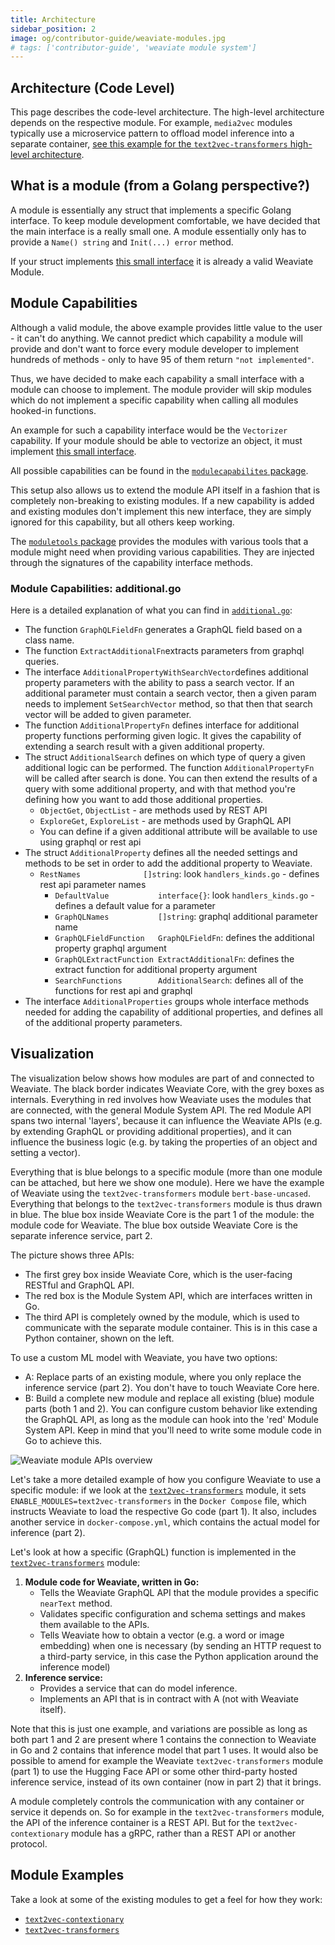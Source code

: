 ```yaml
---
title: Architecture
sidebar_position: 2
image: og/contributor-guide/weaviate-modules.jpg
# tags: ['contributor-guide', 'weaviate module system']
---
```


## Architecture (Code Level)

This page describes the code-level architecture. The high-level architecture
depends on the respective module. For example, `media2vec` modules typically
use a microservice pattern to offload model inference into a separate
container, [see this example for the `text2vec-transformers` high-level
architecture](./overview.md#high-level-architecture).

## What is a module (from a Golang perspective?)

A module is essentially any struct that implements a specific Golang interface.
To keep module development comfortable, we have decided that the main interface
is a really small one. A module essentially only has to provide a `Name()
string` and `Init(...) error` method.

If your struct implements [this small
interface](https://github.com/weaviate/weaviate/blob/master/entities/modulecapabilities/module.go)
it is already a valid Weaviate Module.

## Module Capabilities

Although a valid module, the above example provides little value to the user -
it can't do anything. We cannot predict which capability a module will provide
and don't want to force every module developer to implement hundreds of methods -
only to have 95 of them return `"not implemented"`.

Thus, we have decided to make each capability a small interface with a module
can choose to implement. The module provider will skip modules which do not
implement a specific capability when calling all modules hooked-in functions.

An example for such a capability interface would be the `Vectorizer`
capability. If your module should be able to vectorize an object, it must
implement [this small
interface](https://github.com/weaviate/weaviate/blob/master/entities/modulecapabilities/vectorizer.go).

All possible capabilities can be found in the [`modulecapabilites`
package](https://github.com/weaviate/weaviate/tree/master/entities/modulecapabilities).

This setup also allows us to extend the module API itself in a fashion that is
completely non-breaking to existing modules. If a new capability is added and
existing modules don't implement this new interface, they are simply ignored
for this capability, but all others keep working.

The [`moduletools`
package](https://github.com/weaviate/weaviate/tree/master/entities/moduletools)
provides the modules with various tools that a module might need when providing
various capabilities. They are injected through the signatures of the
capability interface methods.


### Module Capabilities: additional.go

Here is a detailed explanation of what you can find in [`additional.go`](https://github.com/weaviate/weaviate/blob/master/entities/modulecapabilities/additional.go):
* The function `GraphQLFieldFn` generates a GraphQL field based on a class name.
* The function `ExtractAdditionalFn`extracts parameters from graphql queries.
* The interface `AdditionalPropertyWithSearchVector`defines additional property parameters with the ability to pass a search vector. If an additional parameter must contain a search vector, then a given param needs to implement `SetSearchVector` method, so that then that search vector will be added to given parameter.
* The function `AdditionalPropertyFn` defines interface for additional property functions performing given logic. It gives the capability of extending a search result with a given additional property.
* The struct `AdditionalSearch` defines on which type of query a given additional logic can be performed. The function `AdditionalPropertyFn` will be called after search is done. You can then extend the results of a query with some additional property, and with that method you're defining how you want to add those additional properties.
    * `ObjectGet`, `ObjectList` - are methods used by REST API
    * `ExploreGet`, `ExploreList` - are methods used by GraphQL API
    * You can define if a given additional attribute will be available to use using graphql or rest api
* The struct `AdditionalProperty` defines all the needed settings and methods to be set in order to add the additional property to Weaviate.
  * `RestNames              []string`: look `handlers_kinds.go` - defines rest api parameter names
	* `DefaultValue           interface{}`: look `handlers_kinds.go` - defines a default value for a parameter
	* `GraphQLNames           []string`: graphql additional parameter name
	* `GraphQLFieldFunction   GraphQLFieldFn`: defines the additional property graphql argument
	* `GraphQLExtractFunction ExtractAdditionalFn`: defines the extract function for additional property argument
	* `SearchFunctions        AdditionalSearch`: defines all of the functions for rest api and graphql
* The interface `AdditionalProperties` groups whole interface methods needed for adding the capability of additional properties, and defines all of the additional property parameters.


## Visualization

The visualization below shows how modules are part of and connected to Weaviate. The black border indicates Weaviate Core, with the grey boxes as internals. Everything in red involves how Weaviate uses the modules that are connected, with the general Module System API. The red Module API spans two internal 'layers', because it can influence the Weaviate APIs (e.g. by extending GraphQL or providing additional properties), and it can influence the business logic (e.g. by taking the properties of an object and setting a vector).

Everything that is blue belongs to a specific module (more than one module can be attached, but here we show one module). Here we have the example of Weaviate using the `text2vec-transformers` module `bert-base-uncased`. Everything that belongs to the `text2vec-transformers` module is thus drawn in blue. The blue box inside Weaviate Core is the part 1 of the module: the module code for Weaviate. The blue box outside Weaviate Core is the separate inference service, part 2.

The picture shows three APIs:
* The first grey box inside Weaviate Core, which is the user-facing RESTful and GraphQL API.
* The red box is the Module System API, which are interfaces written in Go.
* The third API is completely owned by the module, which is used to communicate with the separate module container. This is in this case a Python container, shown on the left.

To use a custom ML model with Weaviate, you have two options:
* A: Replace parts of an existing module, where you only replace the inference service (part 2). You don't have to touch Weaviate Core here.
* B: Build a complete new module and replace all existing (blue) module parts (both 1 and 2). You can configure custom behavior like extending the GraphQL API, as long as the module can hook into the 'red' Module System API. Keep in mind that you'll need to write some module code in Go to achieve this.

![Weaviate module APIs overview](/img/contributor-guide/weaviate-modules/weaviate-module-apis.svg "Weaviate module APIs overview")

Let's take a more detailed example of how you configure Weaviate to use a specific module: if we look at the [`text2vec-transformers`](/developers/weaviate/modules/retriever-vectorizer-modules/text2vec-transformers.md) module, it sets `ENABLE_MODULES=text2vec-transformers` in the `Docker Compose` file, which instructs Weaviate to load the respective Go code (part 1). It also, includes another service in `docker-compose.yml`, which contains the actual model for inference (part 2).

Let's look at how a specific (GraphQL) function is implemented in the [`text2vec-transformers`](/developers/weaviate/modules/retriever-vectorizer-modules/text2vec-transformers.md) module:

1. **Module code for Weaviate, written in Go:**
   * Tells the Weaviate GraphQL API that the module provides a specific `nearText` method.
   * Validates specific configuration and schema settings and makes them available to the APIs.
   * Tells Weaviate how to obtain a vector (e.g. a word or image embedding) when one is necessary (by sending an HTTP request to a third-party service, in this case the Python application around the inference model)
2. **Inference service:**
   * Provides a service that can do model inference.
   * Implements an API that is in contract with A (not with Weaviate itself).

Note that this is just one example, and variations are possible as long as both part 1 and 2 are present where 1 contains the connection to Weaviate in Go and 2 contains that inference model that part 1 uses. It would also be possible to amend for example the Weaviate `text2vec-transformers` module (part 1) to use the Hugging Face API or some other third-party hosted inference service, instead of its own container (now in part 2) that it brings.

A module completely controls the communication with any container or service it depends on. So for example in the `text2vec-transformers` module, the API of the inference container is a REST API. But for the `text2vec-contextionary` module has a gRPC, rather than a REST API or another protocol.

## Module Examples

Take a look at some of the existing modules to get a feel for how they work:

- [`text2vec-contextionary`](https://github.com/weaviate/weaviate/tree/master/modules/text2vec-contextionary)
- [`text2vec-transformers`](https://github.com/weaviate/weaviate/tree/master/modules/text2vec-transformers)
